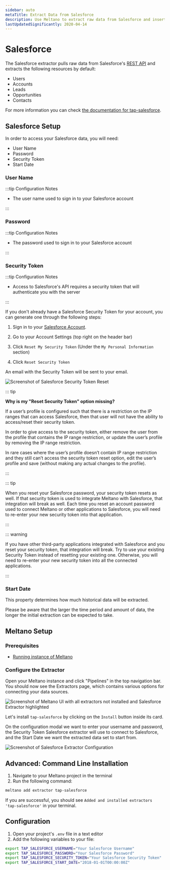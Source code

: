 ```yaml
---
sidebar: auto
metaTitle: Extract Data from Salesforce
description: Use Meltano to extract raw data from Salesforce and insert it into Postgres, Snowflake, and more.
lastUpdatedSignificantly: 2020-04-14
---
```


# Salesforce

The Salesforce extractor pulls raw data from Salesforce's [REST API](https://developer.salesforce.com/docs/atlas.en-us.api_rest.meta/api_rest/intro_what_is_rest_api.htm) and extracts the following resources by default:

- Users
- Accounts
- Leads
- Opportunities
- Contacts

For more information you can check [the documentation for tap-salesforce](https://gitlab.com/meltano/tap-salesforce).

## Salesforce Setup

In order to access your Salesforce data, you will need:

- User Name
- Password
- Security Token
- Start Date

<h3 id="username">User Name</h3>

:::tip Configuration Notes

- The user name used to sign in to your Salesforce account

:::

### Password

:::tip Configuration Notes

- The password used to sign in to your Salesforce account

:::

### Security Token

:::tip Configuration Notes

- Access to Salesforce's API requires a security token that will authenticate you with the server

:::

If you don't already have a Salesforce Security Token for your account, you can generate one through the following steps:

1. Sign in to your [Salesforce Account](https://login.salesforce.com/).

1. Go to your Account Settings (top right on the header bar)

1. Click `Reset My Security Token` (Under the `My Personal Information` section)

1. Click `Reset Security Token`

An email with the Security Token will be sent to your email.

![Screenshot of Salesforce Security Token Reset](/images/salesforce/01-salesforce-reset-security-token.png)

::: tip

**Why is my "Reset Security Token" option missing?**

If a user’s profile is configured such that there is a restriction on the IP ranges that can access Salesforce, then that user will not have the ability to access/reset their security token.

In order to give access to the security token, either remove the user from the profile that contains the IP range restriction, or update the user’s profile by removing the IP range restriction.

In rare cases where the user’s profile doesn’t contain IP range restriction and they still can’t access the security token reset option, edit the user’s profile and save (without making any actual changes to the profile).

:::

::: tip

When you reset your Salesforce password, your security token resets as well. If that security token is used to integrate Meltano with Salesforce, that integration will break as well. Each time you reset an account password used to connect Meltano or other applications to Salesforce, you will need to re-enter your new security token into that application.

:::

::: warning

If you have other third-party applications integrated with Salesforce and you reset your security token, that integration will break. Try to use your existing Security Token instead of resetting your existing one. Otherwise, you will need to re-enter your new security token into all the connected applications.

:::

### Start Date

This property determines how much historical data will be extracted.

Please be aware that the larger the time period and amount of data, the longer the initial extraction can be expected to take.

## Meltano Setup

### Prerequisites

- [Running instance of Meltano](/developer-tools/self-hosted-installation.html#local-installation)

### Configure the Extractor

Open your Meltano instance and click "Pipelines" in the top navigation bar. You should now see the Extractors page, which contains various options for connecting your data sources.

![Screenshot of Meltano UI with all extractors not installed and Salesforce Extractor highlighted](/images/salesforce-tutorial/01-salesforce-extractor-selection.png)

Let's install `tap-salesforce` by clicking on the `Install` button inside its card.

On the configuration modal we want to enter your username and password, the Security Token Salesforce extractor will use to connect to Salesforce, and the Start Date we want the extracted data set to start from.

![Screenshot of Salesforce Extractor Configuration](/images/salesforce-tutorial/02-salesforce-configuration.png)

## Advanced: Command Line Installation

1. Navigate to your Meltano project in the terminal
2. Run the following command:

```bash
meltano add extractor tap-salesforce
```

If you are successful, you should see `Added and installed extractors 'tap-salesforce'` in your terminal.

## Configuration

1. Open your project's `.env` file in a text editor
1. Add the following variables to your file:

```bash
export TAP_SALESFORCE_USERNAME="Your Salesforce Username"
export TAP_SALESFORCE_PASSWORD="Your Salesforce Password"
export TAP_SALESFORCE_SECURITY_TOKEN="Your Salesforce Security Token"
export TAP_SALESFORCE_START_DATE="2018-01-01T00:00:00Z"
```

